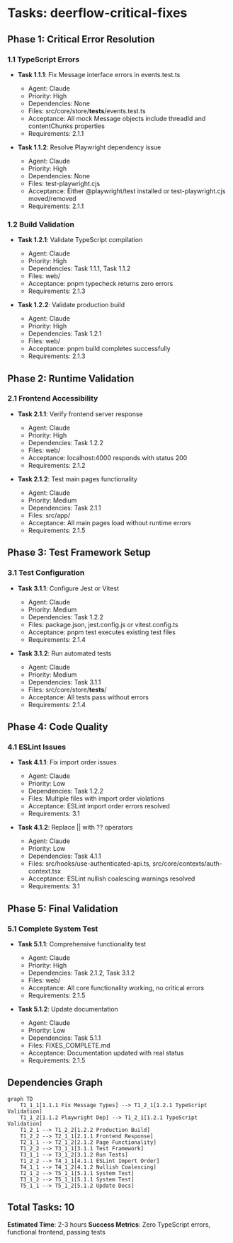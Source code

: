 # Tasks: deerflow-critical-fixes

## Phase 1: Critical Error Resolution
### 1.1 TypeScript Errors
- **Task 1.1.1**: Fix Message interface errors in events.test.ts
  - Agent: Claude
  - Priority: High
  - Dependencies: None
  - Files: src/core/store/__tests__/events.test.ts
  - Acceptance: All mock Message objects include threadId and contentChunks properties
  - Requirements: 2.1.1

- **Task 1.1.2**: Resolve Playwright dependency issue
  - Agent: Claude
  - Priority: High
  - Dependencies: None
  - Files: test-playwright.cjs
  - Acceptance: Either @playwright/test installed or test-playwright.cjs moved/removed
  - Requirements: 2.1.1

### 1.2 Build Validation
- **Task 1.2.1**: Validate TypeScript compilation
  - Agent: Claude
  - Priority: High
  - Dependencies: Task 1.1.1, Task 1.1.2
  - Files: web/
  - Acceptance: pnpm typecheck returns zero errors
  - Requirements: 2.1.3

- **Task 1.2.2**: Validate production build
  - Agent: Claude
  - Priority: High
  - Dependencies: Task 1.2.1
  - Files: web/
  - Acceptance: pnpm build completes successfully
  - Requirements: 2.1.3

## Phase 2: Runtime Validation
### 2.1 Frontend Accessibility
- **Task 2.1.1**: Verify frontend server response
  - Agent: Claude
  - Priority: High
  - Dependencies: Task 1.2.2
  - Files: web/
  - Acceptance: localhost:4000 responds with status 200
  - Requirements: 2.1.2

- **Task 2.1.2**: Test main pages functionality
  - Agent: Claude
  - Priority: Medium
  - Dependencies: Task 2.1.1
  - Files: src/app/
  - Acceptance: All main pages load without runtime errors
  - Requirements: 2.1.5

## Phase 3: Test Framework Setup
### 3.1 Test Configuration
- **Task 3.1.1**: Configure Jest or Vitest
  - Agent: Claude
  - Priority: Medium
  - Dependencies: Task 1.2.2
  - Files: package.json, jest.config.js or vitest.config.ts
  - Acceptance: pnpm test executes existing test files
  - Requirements: 2.1.4

- **Task 3.1.2**: Run automated tests
  - Agent: Claude
  - Priority: Medium
  - Dependencies: Task 3.1.1
  - Files: src/core/store/__tests__/
  - Acceptance: All tests pass without errors
  - Requirements: 2.1.4

## Phase 4: Code Quality
### 4.1 ESLint Issues
- **Task 4.1.1**: Fix import order issues
  - Agent: Claude
  - Priority: Low
  - Dependencies: Task 1.2.2
  - Files: Multiple files with import order violations
  - Acceptance: ESLint import order errors resolved
  - Requirements: 3.1

- **Task 4.1.2**: Replace || with ?? operators
  - Agent: Claude
  - Priority: Low
  - Dependencies: Task 4.1.1
  - Files: src/hooks/use-authenticated-api.ts, src/core/contexts/auth-context.tsx
  - Acceptance: ESLint nullish coalescing warnings resolved
  - Requirements: 3.1

## Phase 5: Final Validation
### 5.1 Complete System Test
- **Task 5.1.1**: Comprehensive functionality test
  - Agent: Claude
  - Priority: High
  - Dependencies: Task 2.1.2, Task 3.1.2
  - Files: web/
  - Acceptance: All core functionality working, no critical errors
  - Requirements: 2.1.5

- **Task 5.1.2**: Update documentation
  - Agent: Claude
  - Priority: Low
  - Dependencies: Task 5.1.1
  - Files: FIXES_COMPLETE.md
  - Acceptance: Documentation updated with real status
  - Requirements: 2.1.5

## Dependencies Graph
```mermaid
graph TD
    T1_1_1[1.1.1 Fix Message Types] --> T1_2_1[1.2.1 TypeScript Validation]
    T1_1_2[1.1.2 Playwright Dep] --> T1_2_1[1.2.1 TypeScript Validation]
    T1_2_1 --> T1_2_2[1.2.2 Production Build]
    T1_2_2 --> T2_1_1[2.1.1 Frontend Response]
    T2_1_1 --> T2_1_2[2.1.2 Page Functionality]
    T1_2_2 --> T3_1_1[3.1.1 Test Framework]
    T3_1_1 --> T3_1_2[3.1.2 Run Tests]
    T1_2_2 --> T4_1_1[4.1.1 ESLint Import Order]
    T4_1_1 --> T4_1_2[4.1.2 Nullish Coalescing]
    T2_1_2 --> T5_1_1[5.1.1 System Test]
    T3_1_2 --> T5_1_1[5.1.1 System Test]
    T5_1_1 --> T5_1_2[5.1.2 Update Docs]
```

## Total Tasks: 10
**Estimated Time**: 2-3 hours
**Success Metrics**: Zero TypeScript errors, functional frontend, passing tests